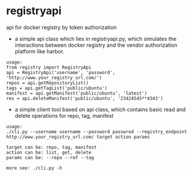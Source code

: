 # registryapi
api for docker registry by token authorization

+ a simple api class which lies in registryapi.py, which simulates the interactions 
between docker registry and the vendor authorization platform like harbor.
```
usage:
from registry import RegistryApi
api = RegistryApi('username', 'password', 'http://www.your_registry_url.com/')
repos = api.getRepositoryList()
tags = api.getTagList('public/ubuntu')
manifest = api.getManifest('public/ubuntu', 'latest')
res = api.deleteManifest('public/ubuntu', '23424545**4343')

```

+ a simple client tool based on api class, which contains basic read and delete 
operations for repo, tag, manifest
```
usage:
./cli.py --username username --password passwrod --registry_endpoint http://www.your_registry_url.com/ target action params

target can be: repo, tag, manifest
action can be: list, get, delete
params can be: --repo --ref --tag

more see: ./cli.py -h

```
